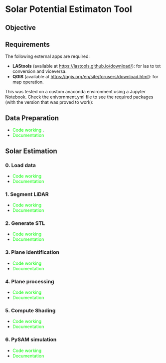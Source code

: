 # Solar Potential Estimaton Tool
## Objective

## Requirements
The following external apps are required:
- **LAStools** (available at https://lastools.github.io/download/): for las to txt conversion and viceversa.
- **QGIS** (available at https://qgis.org/en/site/forusers/download.html): for map operation.

This was tested on a custom anaconda environment using a Jupyter Notebook. Check the enivornment.yml file to see the required packages (with the version that was proved to work):

## Data Preparation

- <span style="color:lime"> Code working </span>.
- <span style="color:lime"> Documentation </span>

## Solar Estimation

### 0. Load data
- <span style="color:lime"> Code working </span>
- <span style="color:lime"> Documentation </span>

### 1. Segment LiDAR
- <span style="color:lime"> Code working </span>
- <span style="color:lime"> Documentation </span>

### 2. Generate STL
- <span style="color:lime"> Code working </span>
- <span style="color:lime"> Documentation </span>

### 3. Plane identification
- <span style="color:lime"> Code working </span>
- <span style="color:lime"> Documentation </span>

### 4. Plane processing
- <span style="color:lime"> Code working </span>
- <span style="color:lime"> Documentation </span>

### 5. Compute Shading
- <span style="color:lime"> Code working </span>
- <span style="color:lime"> Documentation </span>

### 6. PySAM simulation
- <span style="color:lime"> Code working </span>
- <span style="color:lime"> Documentation </span>